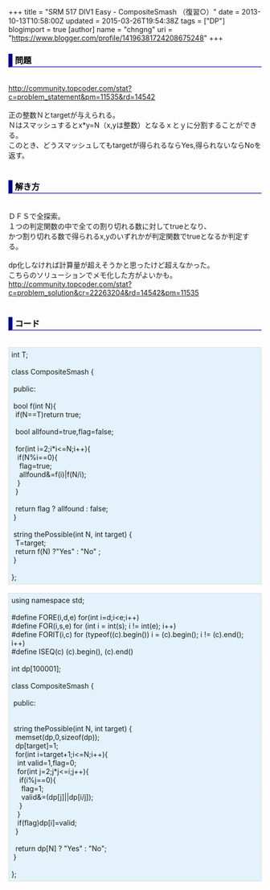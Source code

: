 +++
title = "SRM 517 DIV1 Easy - CompositeSmash （復習○）"
date = 2013-10-13T10:58:00Z
updated = 2015-03-26T19:54:38Z
tags = ["DP"]
blogimport = true 
[author]
	name = "chngng"
	uri = "https://www.blogger.com/profile/14196381724208675248"
+++

<div dir="ltr" style="text-align: left;" trbidi="on"><h3 style="border-bottom: 2px solid slateblue; border-left: 8px solid navy; color: black; padding: 0px 0px 1px 5px;">問題 </h3><br /><a href="http://community.topcoder.com/stat?c=problem_statement&amp;pm=11535&amp;rd=14542" target="_blank">http://community.topcoder.com/stat?c=problem_statement&amp;pm=11535&amp;rd=14542</a><br /><br />正の整数Ｎとtargetが与えられる。<br />Ｎはスマッシュするとx*y=N（x,yは整数）となるｘとｙに分割することができる。<br />このとき、どうスマッシュしてもtargetが得られるならYes,得られないならNoを返す。<br /><br /><h3 style="border-bottom: 2px solid slateblue; border-left: 8px solid navy; color: black; padding: 0px 0px 1px 5px;">解き方 </h3><br />ＤＦＳで全探索。<br />１つの判定関数の中で全ての割り切れる数に対してtrueとなり、<br />かつ割り切れる数で得られるx,yのいずれかが判定関数でtrueとなるか判定する。<br /><br />dp化しなければ計算量が超えそうかと思ったけど超えなかった。<br />こちらのソリューションでメモ化した方がよいかも。<br /><a href="http://community.topcoder.com/stat?c=problem_solution&amp;cr=22263204&amp;rd=14542&amp;pm=11535" target="_blank">http://community.topcoder.com/stat?c=problem_solution&amp;cr=22263204&amp;rd=14542&amp;pm=11535</a><br /><br /><h3 style="border-bottom: 2px solid slateblue; border-left: 8px solid navy; color: black; padding: 0px 0px 1px 5px;">コード </h3><br /><div style="background-color: #e3f2fb; border: 1px dotted #CCCCCC; padding: 5px;">int T;<br /><br />class CompositeSmash {<br /><br /><span class="Apple-tab-span" style="white-space: pre;"> </span>public:<br /><br /><span class="Apple-tab-span" style="white-space: pre;"> </span>bool f(int N){<br /><span class="Apple-tab-span" style="white-space: pre;">  </span>if(N==T)return true;<br /><br /><span class="Apple-tab-span" style="white-space: pre;">  </span>bool allfound=true,flag=false;<br /><br /><span class="Apple-tab-span" style="white-space: pre;">  </span>for(int i=2;i*i&lt;=N;i++){<br /><span class="Apple-tab-span" style="white-space: pre;">   </span>if(N%i==0){<br /><span class="Apple-tab-span" style="white-space: pre;">    </span>flag=true;<br /><span class="Apple-tab-span" style="white-space: pre;">    </span>allfound&amp;=f(i)|f(N/i);<br /><span class="Apple-tab-span" style="white-space: pre;">   </span>}<br /><span class="Apple-tab-span" style="white-space: pre;">  </span>}<br /><br /><span class="Apple-tab-span" style="white-space: pre;">  </span>return flag ? allfound : false;<br /><span class="Apple-tab-span" style="white-space: pre;"> </span>}<br /><br /><span class="Apple-tab-span" style="white-space: pre;"> </span>string thePossible(int N, int target) {<br /><span class="Apple-tab-span" style="white-space: pre;">  </span>T=target;<br /><span class="Apple-tab-span" style="white-space: pre;">  </span>return f(N) ?"Yes" : "No" ;<br /><span class="Apple-tab-span" style="white-space: pre;"> </span>}<br /><br />};</div><br /><div style="background-color: #e3f2fb; border: 1px dotted #CCCCCC; padding: 5px;">using namespace std;<br /><br />#define FORE(i,d,e) for(int i=d;i&lt;e;i++)<br />#define FOR(i,s,e) for (int i = int(s); i != int(e); i++)<br />#define FORIT(i,c) for (typeof((c).begin()) i = (c).begin(); i != (c).end(); i++)<br />#define ISEQ(c) (c).begin(), (c).end()<br /><br />int dp[100001];<br /><br />class CompositeSmash {<br /><br /><span class="Apple-tab-span" style="white-space: pre;"> </span>public:<br /><br /><br /><span class="Apple-tab-span" style="white-space: pre;"> </span>string thePossible(int N, int target) {<br /><span class="Apple-tab-span" style="white-space: pre;">  </span>memset(dp,0,sizeof(dp));<br /><span class="Apple-tab-span" style="white-space: pre;">  </span>dp[target]=1;<br /><span class="Apple-tab-span" style="white-space: pre;">  </span>for(int i=target+1;i&lt;=N;i++){<br /><span class="Apple-tab-span" style="white-space: pre;">   </span>int valid=1,flag=0;<br /><span class="Apple-tab-span" style="white-space: pre;">   </span>for(int j=2;j*j&lt;=i;j++){<br /><span class="Apple-tab-span" style="white-space: pre;">    </span>if(i%j==0){<br /><span class="Apple-tab-span" style="white-space: pre;">     </span>flag=1;<br /><span class="Apple-tab-span" style="white-space: pre;">     </span>valid&amp;=(dp[j]||dp[i/j]);<br /><span class="Apple-tab-span" style="white-space: pre;">    </span>}<br /><span class="Apple-tab-span" style="white-space: pre;">   </span>}<br /><span class="Apple-tab-span" style="white-space: pre;">   </span>if(flag)dp[i]=valid;<br /><span class="Apple-tab-span" style="white-space: pre;">  </span>}<br /><br /><span class="Apple-tab-span" style="white-space: pre;">  </span>return dp[N] ? "Yes" : "No";<br /><span class="Apple-tab-span" style="white-space: pre;"> </span>}<br /><br />};</div></div>

